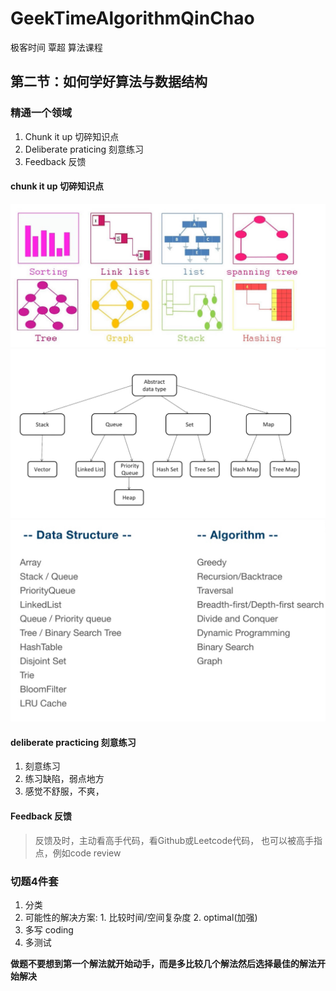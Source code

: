 # GeekTimeAlgorithmQinChao
极客时间 覃超 算法课程



## 第二节：如何学好算法与数据结构

### 精通一个领域
1. Chunk it up 切碎知识点
2. Deliberate praticing 刻意练习
3. Feedback 反馈

#### chunk it up 切碎知识点
![](数据结构庖丁解牛1.png)
![](数据结构庖丁解牛2.png)
![](数据结构庖丁解牛3.png)

#### deliberate practicing 刻意练习
1. 刻意练习
2. 练习缺陷，弱点地方
3. 感觉不舒服，不爽，


#### Feedback 反馈
> 反馈及时，主动看高手代码，看Github或Leetcode代码， 也可以被高手指点，例如code review

### 切题4件套
1. 分类
2. 可能性的解决方案: 1. 比较时间/空间复杂度 2. optimal(加强)
3. 多写 coding
4. 多测试

**做题不要想到第一个解法就开始动手，而是多比较几个解法然后选择最佳的解法开始解决**

